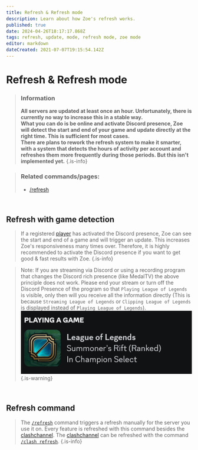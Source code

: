 ```yaml
---
title: Refresh & Refresh mode
description: Learn about how Zoe's refresh works.
published: true
date: 2024-04-26T18:17:17.868Z
tags: refresh, update, mode, refresh mode, zoe mode
editor: markdown
dateCreated: 2021-07-07T19:15:54.142Z
---
```


# Refresh & Refresh mode
>### Information
>**All servers are updated at least once an hour. Unfortunately, there is currently no way to increase this in a stable way.** <br>
>**What you can do is be online and activate Discord presence, Zoe will detect the start and end of your game and update directly at the right time. This is sufficient for most cases.** <br>
>**There are plans to rework the refresh system to make it smarter, with a system that detects the hours of activity per account and refreshes them more frequently during those periods. But this isn't implemented yet.**
>{.is-info}

>### Related commands/pages:
>-   [/refresh](/en/commands/basic/refresh/)

<br>

## Refresh with game detection

>  If a registered [player](/en/terms/player) has activated the Discord presence, Zoe can see the start and end of a game and will trigger an update. This increases Zoe's responsiveness many times over. Therefore, it is highly recommended to activate the Discord presence if you want to get good & fast results with Zoe.
>{.is-info}

>Note: If you are streaming via Discord or using a recording program that changes the Discord rich presence (like MedalTV) the above principle does not work. 
Please end your stream or turn off the Discord Presence of the program so that `Playing League of Legends` is visible, only then will you receive all the information directly (This is because `Streaming League of Legends` or `Clipping League of Legends` is displayed instead of `Playing League of Legends`). <br>
> ![](/discord_presence.png)
>{.is-warning}

<br>

## Refresh command

> The [`/refresh`](/en/commands/basic/refresh) command triggers a refresh manually for the server you use it on. 
>Every feature is refreshed with this command besides the [clashchannel](/en/features/clashchannel). The [clashchannel](/en/features/clashchannel) can be refreshed with the command [`/clash refresh`](/en/commands/clashchannel/refresh/).
>{.is-info}